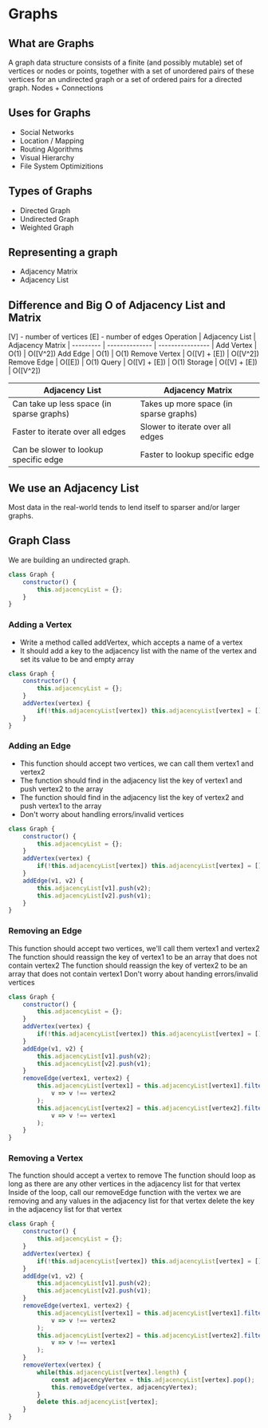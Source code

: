 # Graphs
## What are Graphs
A graph data structure consists of a finite (and possibly mutable) set of vertices or nodes or points, together with a set of unordered pairs of these vertices for an undirected graph or a set of ordered pairs for a directed graph.
Nodes + Connections
## Uses for Graphs
* Social Networks
* Location / Mapping
* Routing Algorithms
* Visual Hierarchy
* File System Optimizitions
## Types of Graphs
* Directed Graph
* Undirected Graph
* Weighted Graph
## Representing a graph
* Adjacency Matrix
* Adjacency List
## Difference and Big O of Adjacency List and Matrix
[V] - number of vertices
[E] - number of edges
Operation | Adjacency List | Adjacency Matrix |
--------- | -------------- | ---------------- | 
Add Vertex | O(1) | O([V^2])
Add Edge | O(1) | O(1)
Remove Vertex | O([V] + [E]) | O([V^2])
Remove Edge | O([E]) | O(1)
Query | O([V] + [E]) | O(1)
Storage | O([V] + [E]) | O([V^2])

Adjacency List | Adjacency Matrix |
--- | --- |
Can take up less space (in sparse graphs) | Takes up more space (in sparse graphs) |
Faster to iterate over all edges | Slower to iterate over all edges |
Can be slower to lookup specific edge | Faster to lookup specific edge |
## We use an Adjacency List
Most data in the real-world tends to lend itself to sparser and/or larger graphs.
## Graph Class
We are building an undirected graph.
```javascript
class Graph {
    constructor() {
        this.adjacencyList = {};
    }
}
```
### Adding a Vertex
* Write a method called addVertex, which accepts a name of a vertex
* It should add a key to the adjacency list with the name of the vertex and set its value to be and empty array
```javascript
class Graph {
    constructor() {
        this.adjacencyList = {};
    }
    addVertex(vertex) {
        if(!this.adjacencyList[vertex]) this.adjacencyList[vertex] = [];
    }
}
```
### Adding an Edge
* This function should accept two vertices, we can call them vertex1 and vertex2
* The function should find in the adjacency list the key of vertex1 and push vertex2 to the array
* The function should find in the adjacency list the key of vertex2 and push vertex1 to the array
* Don't worry about handling errors/invalid vertices
```javascript
class Graph {
    constructor() {
        this.adjacencyList = {};
    }
    addVertex(vertex) {
        if(!this.adjacencyList[vertex]) this.adjacencyList[vertex] = [];
    }
    addEdge(v1, v2) {
        this.adjacencyList[v1].push(v2);
        this.adjacencyList[v2].push(v1);
    }
}
```
### Removing an Edge
This function should accept two vertices, we'll call them vertex1 and vertex2
The function should reassign the key of vertex1 to be an array that does not contain vertex2
The function should reassign the key of vertex2 to be an array that does not contain vertex1
Don't worry about handing errors/invalid vertices
```javascript
class Graph {
    constructor() {
        this.adjacencyList = {};
    }
    addVertex(vertex) {
        if(!this.adjacencyList[vertex]) this.adjacencyList[vertex] = [];
    }
    addEdge(v1, v2) {
        this.adjacencyList[v1].push(v2);
        this.adjacencyList[v2].push(v1);
    }
    removeEdge(vertex1, vertex2) {
        this.adjacencyList[vertex1] = this.adjacencyList[vertex1].filter(
            v => v !== vertex2
        );
        this.adjacencyList[vertex2] = this.adjacencyList[vertex2].filter(
            v => v !== vertex1
        );
    }
}
```
### Removing a Vertex
The function should accept a vertex to remove
The function should loop as long as there are any other vertices in the adjacency list for that vertex
Inside of the loop, call our removeEdge function with the vertex we are removing and any values in the adjacency list for that vertex
delete the key in the adjacency list for that vertex
```javascript
class Graph {
    constructor() {
        this.adjacencyList = {};
    }
    addVertex(vertex) {
        if(!this.adjacencyList[vertex]) this.adjacencyList[vertex] = [];
    }
    addEdge(v1, v2) {
        this.adjacencyList[v1].push(v2);
        this.adjacencyList[v2].push(v1);
    }
    removeEdge(vertex1, vertex2) {
        this.adjacencyList[vertex1] = this.adjacencyList[vertex1].filter(
            v => v !== vertex2
        );
        this.adjacencyList[vertex2] = this.adjacencyList[vertex2].filter(
            v => v !== vertex1
        );
    }
    removeVertex(vertex) {
        while(this.adjacencyList[vertex].length) {
            const adjacencyVertex = this.adjacencyList[vertex].pop();
            this.removeEdge(vertex, adjacencyVertex);
        }
        delete this.adjacencyList[vertex];
    }
}
```